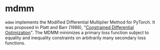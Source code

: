 # mdmm

`mdmm` implements the Modified Differential Multiplier Method for PyTorch. It was proposed in Platt and Barr (1988), "[Constrained Differential Optimization](https://papers.nips.cc/paper/1987/file/a87ff679a2f3e71d9181a67b7542122c-Paper.pdf)". The MDMM minimizes a primary loss function subject to equality and inequality constraints on arbitrarily many secondary loss functions.
